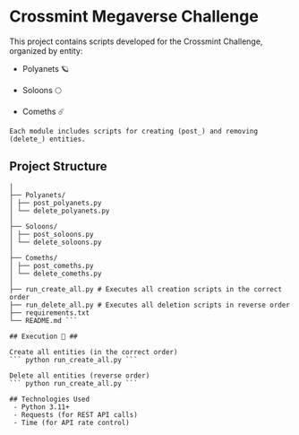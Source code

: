 # Crossmint Megaverse Challenge
This project contains scripts developed for the Crossmint Challenge, organized by entity:

 -  Polyanets 🪐

 -  Soloons 🌕 

 - Comeths ☄️ 

``` Each module includes scripts for creating (post_) and removing (delete_) entities. ```

## Project Structure ##

```CROSSMINT_PROJECT_/
│
├── Polyanets/
│ ├── post_polyanets.py
│ └── delete_polyanets.py
│
├── Soloons/
│ ├── post_soloons.py
│ └── delete_soloons.py
│
├── Comeths/
│ ├── post_comeths.py
│ └── delete_comeths.py
│
├── run_create_all.py # Executes all creation scripts in the correct order
├── run_delete_all.py # Executes all deletion scripts in reverse order
├── requirements.txt
└── README.md ```

## Execution 🚀 ##

Create all entities (in the correct order)
``` python run_create_all.py ```

Delete all entities (reverse order)
``` python run_create_all.py ```

## Technologies Used
 - Python 3.11+
 - Requests (for REST API calls)
 - Time (for API rate control)